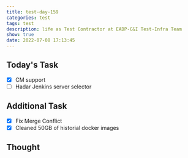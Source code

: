 ```yaml
---
title: test-day-159
categories: test
tags: test
description: life as Test Contractor at EADP-C&I Test-Infra Team
show: true
date: 2022-07-08 17:13:45
---
```

## Today's Task
- [x] CM support
- [ ] Hadar Jenkins server selector

## Additional Task 
- [x] Fix Merge Conflict
- [x] Cleaned 50GB of historial docker images 

## Thought

